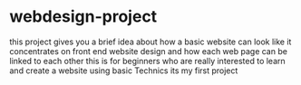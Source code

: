 # webdesign-project
this project   gives you a brief idea about how a basic website can look like it concentrates on front end website design and how each web page can be linked to each other this is for beginners who are really interested to learn and create a website using basic Technics its my first project   
